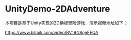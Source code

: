 # UnityDemo-2DAdventure
本项目是基于Unity实现的2D横板冒险游戏，演示视频地址如下：

https://www.bilibili.com/video/BV19N8qeFEQA